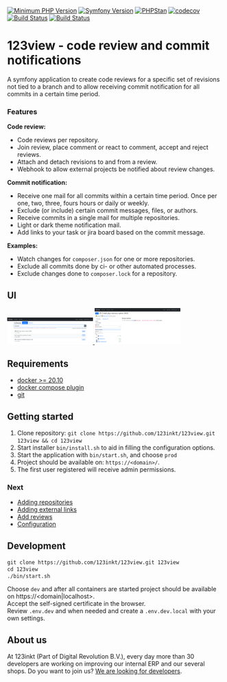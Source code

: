 [![Minimum PHP Version](https://img.shields.io/badge/php-%3E%3D%208.1-8892BF)](https://php.net/)
[![Symfony Version](https://img.shields.io/badge/symfony-6.2-4BC51D)](https://symfony.com/releases)
[![PHPStan](https://img.shields.io/badge/phpstan-enabled-4BC51D)](https://www.phpstan.com/)
[![codecov](https://codecov.io/gh/123inkt/123view/branch/master/graph/badge.svg)](https://app.codecov.io/gh/123inkt/123view)
[![Build Status](https://github.com/123inkt/123view/workflows/Check/badge.svg?branch=master)](https://github.com/123inkt/123view/actions)
[![Build Status](https://github.com/123inkt/123view/workflows/Test/badge.svg?branch=master)](https://github.com/123inkt/123view/actions)

# 123view - code review and commit notifications
A symfony application to create code reviews for a specific set of revisions not tied to a branch and to allow receiving commit notification for all commits in a certain time period.

### Features

**Code review:**
- Code reviews per repository.
- Join review, place comment or react to comment, accept and reject reviews.
- Attach and detach revisions to and from a review.
- Webhook to allow external projects be notified about review changes.

**Commit notification:**
- Receive one mail for all commits within a certain time period. Once per one, two, three, fours hours or daily or weekly.
- Exclude (or include) certain commit messages, files, or authors.
- Receive commits in a single mail for multiple repositories.
- Light or dark theme notification mail.
- Add links to your task or jira board based on the commit message.

**Examples:**
- Watch changes for `composer.json` for one or more repositories.
- Exclude all commits done by ci- or other automated processes.
- Exclude changes done to `composer.lock` for a repository.

## UI

<a href="docs/impressions.md">
    <img src="docs/images/review-overview.png" width="200" alt="Review overview">
</a>
<a href="docs/impressions.md">
    <img src="docs/images/review-details.png" width="200" alt="Review details">
</a>

## Requirements

- [docker >= 20.10](https://docs.docker.com/engine/install/)
- [docker compose plugin](https://docs.docker.com/compose/install/linux/)
- [git](https://git-scm.com/download/linux)

## Getting started

1) Clone repository: `git clone https://github.com/123inkt/123view.git 123view && cd 123view`
2) Start installer `bin/install.sh` to aid in filling the configuration options.
3) Start the application with `bin/start.sh`, and choose `prod`
4) Project should be available on: `https://<domain>/`.
5) The first user registered will receive admin permissions.

### Next
- [Adding repositories](docs/adding-repositories.md)
- [Adding external links](docs/adding-external-link.md)
- [Add reviews](docs/indexing-repositories.md)
- [Configuration](docs/configuration.md)

## Development
```shell
git clone https://github.com/123inkt/123view.git 123view
cd 123view
./bin/start.sh
```
Choose `dev` and after all containers are started project should be available on https://<domain|localhost>.<br>
Accept the self-signed certificate in the browser.<br>
Review `.env.dev` and when needed and create a `.env.dev.local` with your own settings.

## About us

At 123inkt (Part of Digital Revolution B.V.), every day more than 30 developers are working on improving our internal ERP and our several shops. Do
you want to join us? [We are looking for developers](https://www.werkenbij123inkt.nl/vacatures).
